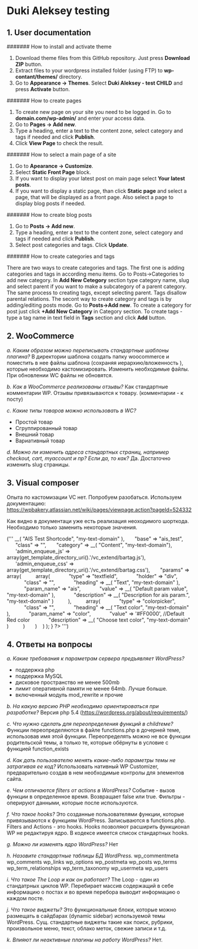 # Duki Aleksey testing

## 1. User documentation

####### How to install and activate theme

1. Download theme files from this GitHub repository. Just press **Download ZIP** button.
2. Extract files to your wordpress installed folder (using FTP) to **wp-contant/themes/** directory.
3. Go to **Appearance -> Themes**. Select **Duki Aleksey - test CHILD** and press **Activate** button.

####### How to create pages

1. To create new page on your site you need to be logged in. Go to **domain.com/wp-admin/** and enter your access data.
2. Go to **Pages -> Add new**.
3. Type a heading, enter a text to the content zone, select category and tags if needed and click **Publish**.
4. Click **View Page** to check the result.

####### How to select a main page of a site

1. Go to **Apearance -> Customize**.
2. Select **Static Front Page** block.
3. If you want to display your latest post on main page select **Your latest posts**.
4. If you want to display a static page, than click **Static page** and select a page, that will be displayed as a front page. Also select a page to display blog posts if needed.

####### How to create blog posts

1. Go to **Posts -> Add new**.
2. Type a heading, enter a text to the content zone, select category and tags if needed and click **Publish**.
3. Select post categories and tags. Click **Update**.

####### How to create categories and tags

There are two ways to create categories and tags. The first one is adding categories and tags in according menu items. Go to Posts->Categories to add new category. In **Add New Cetegory** section type category name, slug and select parent if you want to make a subcategory of a parent category. The same process to creating tags, except selecting parent. Tags disallow parental relations.
The secont way to create category and tags is by adding/editing posts mode. Go to **Posts->Add new**. To create a category for post just click **+Add New Category** in Category section. To create tags - type a tag name in text field in **Tags** section and click **Add** button.


## 2. WooCommerce

*a. Каким образом можно переписывать стандартные шаблоны плагина?*
В директории шаблона создать папку woocommerce и поместить в нее файлы шаблона (сохраняя иерархию/вложенность ), которые необходимо кастомизировать. Изменить необходимые файлы. При обновлении WC файлы не обновятся. 

*b. Как в WooCommerce реализованы отзывы?*
Как стандартные комментарии WP. Отзывы привязываются к товару. (комментарии - к посту)

*c. Какие типы товаров можно использовать в WC?*
- Простой товар
- Сгруппированный товар
- Внешний товар
- Вариативный товар

*d. Можно ли изменить адреса стандартных страниц, например checkout, cart, my­account
и пр? Если да, то как?*
Да. Достаточно изменить slug страницы.


## 3. Visual composer

Опыта по кастомизации VC нет. Попробуем разобаться.
Используем документацию:
https://wpbakery.atlassian.net/wiki/pages/viewpage.action?pageId=524332

Как видно в документаци уже есть реализация неоходимого шорткода. Необходимо только заменить некоторые значения.

('''<?php
add_action( 'vc_before_init', 'your_name_integrateWithVC' );
function your_name_integrateWithVC() {
   vc_map( array(
      "name" => __( "AIS Test Shortcode", "my-text-domain" ),
      "base" => "ais_test",
      "class" => "",
      "category" => __( "Content", "my-text-domain"),
      'admin_enqueue_js' => array(get_template_directory_uri().'/vc_extend/bartag.js'),
      'admin_enqueue_css' => array(get_template_directory_uri().'/vc_extend/bartag.css'),
      "params" => array(
         array(
            "type" => "textfield",
            "holder" => "div",
            "class" => "",
            "heading" => __( "Text", "my-text-domain" ),
            "param_name" => "ais",
            "value" => __( "Default param value", "my-text-domain" ),
            "description" => __( "Description for ais param.", "my-text-domain" )
         ),
         array(
            "type" => "colorpicker",
            "class" => "",
            "heading" => __( "Text color", "my-text-domain" ),
            "param_name" => "color",
            "value" => '#FF0000', //Default Red color
            "description" => __( "Choose text color", "my-text-domain" )
         )
      )
   ) );
}
?> ''')


## 4. Ответы на вопросы

*a. Какие требования к параметрам сервера предъявляет WordPress?*
- поддержка php
- поддержка MySQL
- дисковое пространство не менее 500mb
- лимит оперативной памяти не менее 64mb. Лучше больше.
- включенный модуль mod_rewrite
  и прочие

*b. На какую версию PHP необходимо ориентироваться при разработке?*
Версия php 5.4 (https://wordpress.org/about/requirements/)

*c. Что нужно сделать для переопределения функций в child­теме?*
Функции переопределяются в файле functions.php в дочерней теме, использовав имя этой функции. Переопределять можно не все функции родительской темы, а только те, которые обёрнуты в условие с функцией function_exists

*d. Как дать пользователю менять какие-­либо параметры темы не затрагивая ее код?*
Использовать нативный WP Customizer, предварительно создав в нем необходимые контролы для элементов сайта.

*e. Чем отличаются filters от actions в WordPress?*
Событие - вызов функции в определенное время. Возвращает false или true.
Фильтры - оперируют данными, которые после используются.

*f. Что такое hooks?*
Это созданные пользователями функции, которые привязываются к функциям WordPress. Записываются в functions.php. Filters and Actions - это hooks. Hooks позволяют расширить функционал WP не редактируя ядро. В кодексе имеется список стандартных hooks.

*g. Можно ли изменять ядро WordPress?*
Нет

*h. Назовите стандартные таблицы БД WordPress.*
wp_commentmeta
wp_comments
wp_links
wp_options
wp_postmeta
wp_posts
wp_terms
wp_term_relationships
wp_term_taxonomy
wp_usermeta
wp_users

*i. Что такое The Loop и как он работает?*
The Loop - один из стандатрных циклов WP. Перебирает массив содержащий в себе информацию о постах и во время перебора выводит информацию о каждом посте. 

*j. Что такое виджеты?*
Это функциональные блоки, которые можно размещать в сайдбарах (dynamic sidebar) используемой темы WordPress. Сущ. стандартные виджеты такие как поиск, рубрики, произвольное меню, текст, облако меток, свежие записи и т.д.

*k. Влияют ли неактивные плагины на работу WordPress?*
Нет.
